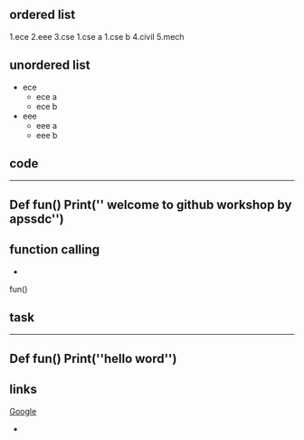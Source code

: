 ## ordered list
1.ece
2.eee
3.cse
    1.cse a
    1.cse b
4.civil
5.mech
## unordered list
- ece
   * ece a
   * ece b
- eee
    + eee a
    + eee b
## code
---
Def fun() 
    Print('' welcome to github workshop by apssdc'') 
---
## function calling
-
fun() 
## task
---
Def fun() 
    Print(''hello word'') 
---
## links
[Google](''http//www.google.com/) 

- 

    
